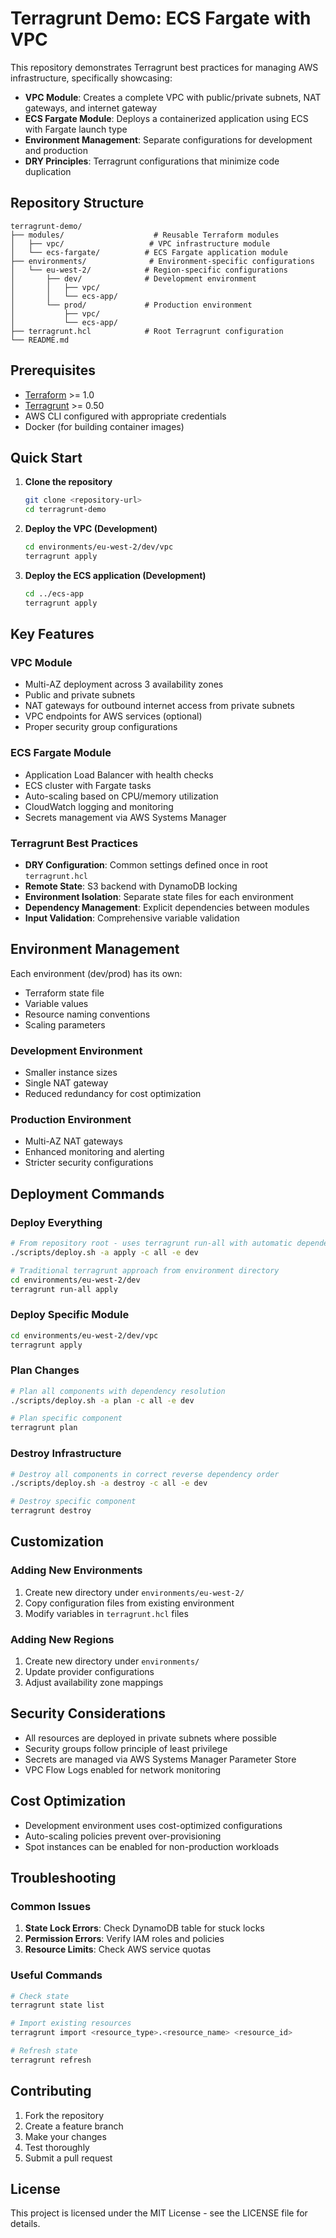 # Terragrunt Demo: ECS Fargate with VPC

This repository demonstrates Terragrunt best practices for managing AWS infrastructure, specifically showcasing:

- **VPC Module**: Creates a complete VPC with public/private subnets, NAT gateways, and internet gateway
- **ECS Fargate Module**: Deploys a containerized application using ECS with Fargate launch type
- **Environment Management**: Separate configurations for development and production
- **DRY Principles**: Terragrunt configurations that minimize code duplication

## Repository Structure

```
terragrunt-demo/
├── modules/                    # Reusable Terraform modules
│   ├── vpc/                   # VPC infrastructure module
│   └── ecs-fargate/          # ECS Fargate application module
├── environments/              # Environment-specific configurations
│   └── eu-west-2/            # Region-specific configurations
│       ├── dev/              # Development environment
│       │   ├── vpc/
│       │   └── ecs-app/
│       └── prod/             # Production environment
│           ├── vpc/
│           └── ecs-app/
├── terragrunt.hcl            # Root Terragrunt configuration
└── README.md
```

## Prerequisites

- [Terraform](https://www.terraform.io/downloads.html) >= 1.0
- [Terragrunt](https://terragrunt.gruntwork.io/docs/getting-started/install/) >= 0.50
- AWS CLI configured with appropriate credentials
- Docker (for building container images)

## Quick Start

1. **Clone the repository**
   ```bash
   git clone <repository-url>
   cd terragrunt-demo
   ```

2. **Deploy the VPC (Development)**
   ```bash
   cd environments/eu-west-2/dev/vpc
   terragrunt apply
   ```

3. **Deploy the ECS application (Development)**
   ```bash
   cd ../ecs-app
   terragrunt apply
   ```

## Key Features

### VPC Module
- Multi-AZ deployment across 3 availability zones
- Public and private subnets
- NAT gateways for outbound internet access from private subnets
- VPC endpoints for AWS services (optional)
- Proper security group configurations

### ECS Fargate Module
- Application Load Balancer with health checks
- ECS cluster with Fargate tasks
- Auto-scaling based on CPU/memory utilization
- CloudWatch logging and monitoring
- Secrets management via AWS Systems Manager

### Terragrunt Best Practices
- **DRY Configuration**: Common settings defined once in root `terragrunt.hcl`
- **Remote State**: S3 backend with DynamoDB locking
- **Environment Isolation**: Separate state files for each environment
- **Dependency Management**: Explicit dependencies between modules
- **Input Validation**: Comprehensive variable validation

## Environment Management

Each environment (dev/prod) has its own:
- Terraform state file
- Variable values
- Resource naming conventions
- Scaling parameters

### Development Environment
- Smaller instance sizes
- Single NAT gateway
- Reduced redundancy for cost optimization

### Production Environment
- Multi-AZ NAT gateways
- Enhanced monitoring and alerting
- Stricter security configurations

## Deployment Commands

### Deploy Everything
```bash
# From repository root - uses terragrunt run-all with automatic dependency resolution
./scripts/deploy.sh -a apply -c all -e dev

# Traditional terragrunt approach from environment directory
cd environments/eu-west-2/dev
terragrunt run-all apply
```

### Deploy Specific Module
```bash
cd environments/eu-west-2/dev/vpc
terragrunt apply
```

### Plan Changes
```bash
# Plan all components with dependency resolution
./scripts/deploy.sh -a plan -c all -e dev

# Plan specific component
terragrunt plan
```

### Destroy Infrastructure
```bash
# Destroy all components in correct reverse dependency order
./scripts/deploy.sh -a destroy -c all -e dev

# Destroy specific component
terragrunt destroy
```

## Customization

### Adding New Environments
1. Create new directory under `environments/eu-west-2/`
2. Copy configuration files from existing environment
3. Modify variables in `terragrunt.hcl` files

### Adding New Regions
1. Create new directory under `environments/`
2. Update provider configurations
3. Adjust availability zone mappings

## Security Considerations

- All resources are deployed in private subnets where possible
- Security groups follow principle of least privilege
- Secrets are managed via AWS Systems Manager Parameter Store
- VPC Flow Logs enabled for network monitoring

## Cost Optimization

- Development environment uses cost-optimized configurations
- Auto-scaling policies prevent over-provisioning
- Spot instances can be enabled for non-production workloads

## Troubleshooting

### Common Issues
1. **State Lock Errors**: Check DynamoDB table for stuck locks
2. **Permission Errors**: Verify IAM roles and policies
3. **Resource Limits**: Check AWS service quotas

### Useful Commands
```bash
# Check state
terragrunt state list

# Import existing resources
terragrunt import <resource_type>.<resource_name> <resource_id>

# Refresh state
terragrunt refresh
```

## Contributing

1. Fork the repository
2. Create a feature branch
3. Make your changes
4. Test thoroughly
5. Submit a pull request

## License

This project is licensed under the MIT License - see the LICENSE file for details. 
